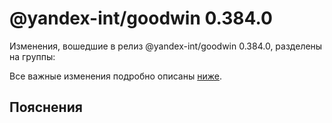 # @yandex-int/goodwin 0.384.0

<!-- ЧЕЛОВЕЧЕСКОЕ ВСТУПЛЕНИЕ -->

Изменения, вошедшие в релиз @yandex-int/goodwin 0.384.0, разделены на группы:

Все важные изменения подробно описаны [ниже](#Пояснения).

## Пояснения

